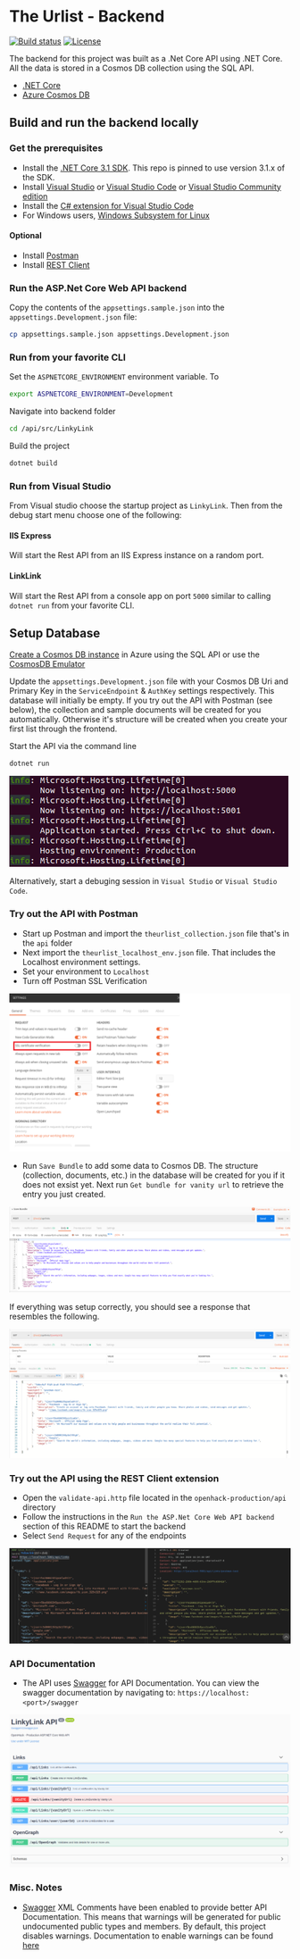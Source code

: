 # The Urlist - Backend

[![Build status](https://burkeknowswords.visualstudio.com/The%20Urlist/_apis/build/status/Serverless%20Backend%20Build)](https://dev.azure.com/dwrdev/Production%20OpenHack/_build?definitionId=205)
[![License](https://img.shields.io/badge/license-MIT-orange.svg)](https://raw.githubusercontent.com/Azure-Samples/openhack-production/master/LICENSE)

The backend for this project was built as a .Net Core API using .NET Core. All the data is stored in a Cosmos DB collection using the SQL API.

- [.NET Core](https://dotnet.microsoft.com)
- [Azure Cosmos DB](https://azure.microsoft.com/services/cosmos-db)

## Build and run the backend locally

### Get the prerequisites

- Install the [.NET Core 3.1 SDK](https://dotnet.microsoft.com/download). This repo is pinned to use version 3.1.x of the SDK.
- Install [Visual Studio](https://visualstudio.microsoft.com/) or [Visual Studio Code](https://code.visualstudio.com/) or [Visual Studio Community edition](https://visualstudio.microsoft.com/vs)
- Install the [C# extension for Visual Studio Code](https://marketplace.visualstudio.com/items?itemName=ms-vscode.csharp)
- For Windows users, [Windows Subsystem for Linux](https://docs.microsoft.com/en-us/windows/wsl/install-win10)

#### Optional

- Install [Postman](https://www.getpostman.com/)
- Install [REST Client](https://marketplace.visualstudio.com/items?itemName=humao.rest-client)

### Run the ASP.Net Core Web API backend

Copy the contents of the `appsettings.sample.json` into the `appsettings.Development.json` file:

```bash
cp appsettings.sample.json appsettings.Development.json
```

### Run from your favorite CLI

Set the `ASPNETCORE_ENVIRONMENT` environment variable.  To 

```bash
export ASPNETCORE_ENVIRONMENT=Development
```

Navigate into backend folder

```bash
cd /api/src/LinkyLink
```

Build the project

```bash
dotnet build
```

### Run from Visual Studio
From Visual studio choose the startup project as `LinkyLink`.  Then from the debug start menu choose one of the following:

#### IIS Express
Will start the Rest API from an IIS Express instance on a random port.

#### LinkLink
Will start the Rest API from a console app on port `5000` similar to calling `dotnet run` from your favorite CLI.

## Setup Database

[Create a Cosmos DB instance](https://docs.microsoft.com/en-us/azure/cosmos-db/how-to-manage-database-account) in Azure using the SQL API or use the [CosmosDB Emulator](https://docs.microsoft.com/en-us/azure/cosmos-db/local-emulator)

Update the `appsettings.Development.json` file with your Cosmos DB Uri and Primary Key in the `ServiceEndpoint` & `AuthKey` settings respectively. This database will initially be empty. If you try out the API with Postman (see below), the collection and sample documents will be created for you automatically. Otherwise it's structure will be created when you create your first list through the frontend.

Start the API via the command line

```bash
dotnet run
```

![func start](docs/api_start.png)

Alternatively, start a debuging session in `Visual Studio` or `Visual Studio Code`.

### Try out the API with Postman

- Start up Postman and import the `theurlist_collection.json` file that's in the `api` folder
- Next import the `theurlist_localhost_env.json` file. That includes the Localhost environment settings.
- Set your environment to `Localhost`
- Turn off Postman SSL Verification

![postman](docs/postman-disable-ssl-verification.png)

- Run `Save Bundle` to add some data to Cosmos DB. The structure (collection, documents, etc.) in the database will be created for you if it does not exsist yet. Next run `Get bundle for vanity url` to retrieve the entry you just created.

![postman](docs/postman_localhost.png)

If everything was setup correctly, you should see a response that resembles the following.

![postman](docs/postman_response.png)

### Try out the API using the REST Client extension

- Open the `validate-api.http` file located in the `openhack-production/api` directory
- Follow the instructions in the `Run the ASP.Net Core Web API backend` section of this README to start the backend
- Select `Send Request` for any of the endpoints

![REST Client](docs/rest_client.png)


### API Documentation

- The API uses [Swagger](https://swagger.io/) for API Documentation.  You can view the swagger documentation by navigating to: `https://localhost:<port>/swagger`

![swagger](docs/swagger.png)

### Misc. Notes

- [Swagger](https://swagger.io/) XML Comments have been enabled to provide better API Documentation.  This means that warnings will be generated for public undocumented public types and members.  By default, this project disables warnings.  Documentation to enable warnings can be found [here](https://docs.microsoft.com/en-us/aspnet/core/tutorials/getting-started-with-swashbuckle?view=aspnetcore-3.1&tabs=visual-studio-code)

